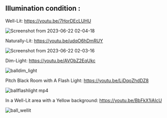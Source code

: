 ## Illumination condition :

Well-Lit: https://youtu.be/7HorDEcLUHU

![Screenshot from 2023-06-22 02-04-18](https://github.com/MRM-AIA-TP-2024/MRM_AnkurMonga/assets/90916099/fefda1b7-d8fb-457e-b99a-e3eff0b05274)

Naturally-Lit: https://youtu.be/udqO6hDmRUY

![Screenshot from 2023-06-22 02-03-16](https://github.com/MRM-AIA-TP-2024/MRM_AnkurMonga/assets/90916099/ee331913-a7b9-4b1c-bc79-4caf734867b4)

Dim-Light: https://youtu.be/AVObZ2EqUkc

![balldim_light](https://user-images.githubusercontent.com/90916099/235254585-2358833f-64cb-4884-88fb-73e68d8e08f9.png)

Pitch Black Room with A Flash Light: https://youtu.be/LjDqoZhdDZ8

![ballflashlight mp4](https://user-images.githubusercontent.com/90916099/235254606-63c121aa-6744-4b0b-a639-e8941190c091.png)

In a Well-Lit area with a Yellow background: https://youtu.be/BbFkX1iAIcU

![ball_wellit](https://user-images.githubusercontent.com/90916099/235254559-647c4af3-ffe4-4777-8a9b-b2fd295f56d8.png)

